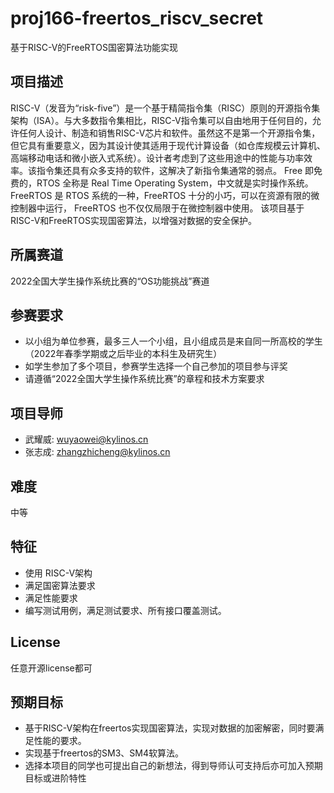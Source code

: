 # proj166-freertos_riscv_secret

基于RISC-V的FreeRTOS国密算法功能实现


## 项目描述
RISC-V（发音为“risk-five”）是一个基于精简指令集（RISC）原则的开源指令集架构（ISA）。与大多数指令集相比，RISC-V指令集可以自由地用于任何目的，允许任何人设计、制造和销售RISC-V芯片和软件。虽然这不是第一个开源指令集，但它具有重要意义，因为其设计使其适用于现代计算设备（如仓库规模云计算机、高端移动电话和微小嵌入式系统）。设计者考虑到了这些用途中的性能与功率效率。该指令集还具有众多支持的软件，这解决了新指令集通常的弱点。
Free 即免费的，RTOS 全称是 Real Time Operating System，中文就是实时操作系统。
FreeRTOS 是 RTOS 系统的一种，FreeRTOS 十分的小巧，可以在资源有限的微控制器中运行， FreeRTOS 也不仅仅局限于在微控制器中使用。
该项目基于RISC-V和FreeRTOS实现国密算法，以增强对数据的安全保护。

## 所属赛道

2022全国大学生操作系统比赛的“OS功能挑战”赛道



## 参赛要求

- 以小组为单位参赛，最多三人一个小组，且小组成员是来自同一所高校的学生（2022年春季学期或之后毕业的本科生及研究生）
- 如学生参加了多个项目，参赛学生选择一个自己参加的项目参与评奖
- 请遵循“2022全国大学生操作系统比赛”的章程和技术方案要求



## 项目导师

* 武耀威: wuyaowei@kylinos.cn
* 张志成: zhangzhicheng@kylinos.cn



## 难度

中等


## 特征

* 使用 RISC-V架构
* 满足国密算法要求
* 满足性能要求
* 编写测试用例，满足测试要求、所有接口覆盖测试。


## License
任意开源license都可


## 预期目标
* 基于RISC-V架构在freertos实现国密算法，实现对数据的加密解密，同时要满足性能的要求。
* 实现基于freertos的SM3、SM4软算法。
* 选择本项目的同学也可提出自己的新想法，得到导师认可支持后亦可加入预期目标或进阶特性